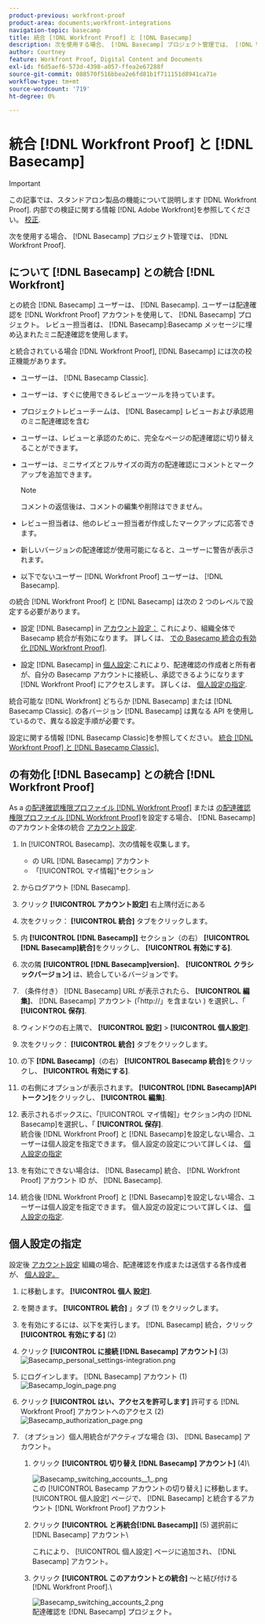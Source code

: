 ```yaml
---
product-previous: workfront-proof
product-area: documents;workfront-integrations
navigation-topic: basecamp
title: 統合 [!DNL Workfront Proof] と [!DNL Basecamp]
description: 次を使用する場合、 [!DNL Basecamp] プロジェクト管理では、 [!DNL Workfront Proof].
author: Courtney
feature: Workfront Proof, Digital Content and Documents
exl-id: f6d5aef6-573d-4398-a057-ffea2e67288f
source-git-commit: 088570f516bbea2e6fd81b1f711151d8941ca71e
workflow-type: tm+mt
source-wordcount: '719'
ht-degree: 0%

---
```


# 統合 [!DNL Workfront Proof] と [!DNL Basecamp]

>[!IMPORTANT]
>
>この記事では、スタンドアロン製品の機能について説明します [!DNL Workfront Proof]. 内部での検証に関する情報 [!DNL Adobe Workfront]を参照してください。 [校正](../../../review-and-approve-work/proofing/proofing.md).

次を使用する場合、 [!DNL Basecamp] プロジェクト管理では、 [!DNL Workfront Proof].

## について [!DNL Basecamp] との統合 [!DNL Workfront]

との統合 [!DNL Basecamp] ユーザーは、 [!DNL Basecamp]. ユーザーは配達確認を [!DNL Workfront Proof] アカウントを使用して、 [!DNL Basecamp] プロジェクト。 レビュー担当者は、 [!DNL Basecamp]:Basecamp メッセージに埋め込まれたミニ配達確認を使用します。

と統合されている場合 [!DNL Workfront Proof], [!DNL Basecamp] には次の校正機能があります。

* ユーザーは、 [!DNL Basecamp Classic].
* ユーザーは、すぐに使用できるレビューツールを持っています。
* プロジェクトレビューチームは、 [!DNL Basecamp] レビューおよび承認用のミニ配達確認を含む
* ユーザーは、レビューと承認のために、完全なページの配達確認に切り替えることができます。
* ユーザーは、ミニサイズとフルサイズの両方の配達確認にコメントとマークアップを追加できます。

   >[!NOTE]
   >
   >コメントの返信後は、コメントの編集や削除はできません。

* レビュー担当者は、他のレビュー担当者が作成したマークアップに応答できます。
* 新しいバージョンの配達確認が使用可能になると、ユーザーに警告が表示されます。
* 以下でないユーザー [!DNL Workfront Proof] ユーザーは、 [!DNL Basecamp].

の統合 [!DNL Workfront Proof] と [!DNL Basecamp] は次の 2 つのレベルで設定する必要があります。

* 設定 [!DNL Basecamp] in [アカウント設定：](https://support.workfront.com/hc/en-us/sections/115000912147-Account-settings) これにより、組織全体で Basecamp 統合が有効になります。 詳しくは、 [での Basecamp 統合の有効化 [!DNL Workfront Proof]](#enabling-the-basecamp-integration-with-workfront-proof).

* 設定 [!DNL Basecamp] in [個人設定](https://support.workfront.com/hc/en-us/sections/115000921168-Personal-settings):これにより、配達確認の作成者と所有者が、自分の Basecamp アカウントに接続し、承認できるようになります [!DNL Workfront Proof] にアクセスします。 詳しくは、 [個人設定の指定](#configuring-personal-settings).

統合可能な [!DNL Workfront] どちらか [!DNL Basecamp] または [!DNL Basecamp Classic]. の各バージョン [!DNL Basecamp] は異なる API を使用しているので、異なる設定手順が必要です。

設定に関する情報 [!DNL Basecamp Classic]を参照してください。 [統合 [!DNL Workfront Proof] と [!DNL Basecamp Classic].](https://support.workfront.com/knowledge/articles/115004234707/en-us?brand_id=662728&amp;return_to=%2Fhc%2Fen-us%2Farticles%2F115004234707)

## の有効化 [!DNL Basecamp] との統合 [!DNL Workfront Proof]

As a [の配達確認権限プロファイル [!DNL Workfront Proof]](../../../workfront-proof/wp-acct-admin/account-settings/proof-perm-profiles-in-wp.md) または [の配達確認権限プロファイル [!DNL Workfront Proof]](../../../workfront-proof/wp-acct-admin/account-settings/proof-perm-profiles-in-wp.md)を設定する場合、 [!DNL Basecamp] のアカウント全体の統合 [アカウント設定](https://support.workfront.com/hc/en-us/sections/115000912147-Account-settings).

1. In [!UICONTROL Basecamp]、次の情報を収集します。

   * の URL [!DNL Basecamp] アカウント
   * 「[!UICONTROL マイ情報]&quot;セクション

1. からログアウト [!DNL Basecamp].
1. クリック **[!UICONTROL アカウント設定]** 右上隅付近にある
1. 次をクリック： **[!UICONTROL 統合]** タブをクリックします。
1. 内 **[!UICONTROL [!DNL Basecamp]]** セクション（の右） **[!UICONTROL [!DNL Basecamp]統合]**&#x200B;をクリックし、 **[!UICONTROL 有効にする]**.

1. 次の隣 **[!UICONTROL [!DNL Basecamp]version]**、 **[!UICONTROL クラシックバージョン]** は、統合しているバージョンです。

1. （条件付き） [!DNL Basecamp] URL が表示されたら、 **[!UICONTROL 編集]**、 [!DNL Basecamp] アカウント (「http://」を含まない ) を選択し、「 **[!UICONTROL 保存]**.

1. ウィンドウの右上隅で、 **[!UICONTROL 設定]** > **[!UICONTROL 個人設定]**.

1. 次をクリック： **[!UICONTROL 統合]** タブをクリックします。
1. の下 **[!DNL Basecamp]**（の右） **[!UICONTROL Basecamp 統合]**&#x200B;をクリックし、 **[!UICONTROL 有効にする]**.

1. の右側にオプションが表示されます。 **[!UICONTROL [!DNL Basecamp]API トークン]**&#x200B;をクリックし、 **[!UICONTROL 編集]**.

1. 表示されるボックスに、「[!UICONTROL マイ情報]」セクション内の [!DNL Basecamp]を選択し、「 **[!UICONTROL 保存]**.\
   統合後 [!DNL Workfront Proof] と [!DNL Basecamp]を設定しない場合、ユーザーは個人設定を指定できます。 個人設定の設定について詳しくは、 [個人設定の指定](#configuring-personal-settings)

1. を有効にできない場合は、 [!DNL Basecamp] 統合、 [!DNL Workfront Proof] アカウント ID が、 [!DNL Basecamp].
1. 統合後 [!DNL Workfront Proof] と [!DNL Basecamp]を設定しない場合、ユーザーは個人設定を指定できます。 個人設定の設定について詳しくは、 [個人設定の指定](#configuring-personal-settings).

## 個人設定の指定

設定後 [アカウント設定](https://support.workfront.com/hc/en-us/sections/115000912147-Account-settings) 組織の場合、配達確認を作成または送信する各作成者が、  [個人設定。](https://support.workfront.com/hc/en-us/sections/115000921168-Personal-settings)

1. に移動します。 **[!UICONTROL 個人** &#x200B; **設定]**.

1. を開きます。 **[!UICONTROL 統合]** 」タブ (1) をクリックします。
1. を有効にするには、以下を実行します。 [!DNL Basecamp] 統合，クリック **[!UICONTROL 有効にする]** (2)
1. クリック **[!UICONTROL に接続 [!DNL Basecamp] アカウント]** (3)\
   ![Basecamp_personal_settings-integration.png](assets/basecamp-personal-settings-integration-350x174.png)

1. にログインします。 [!DNL Basecamp] アカウント (1)\
   ![Basecamp_login_page.png](assets/basecamp-login-page-350x107.png)

1. クリック **[!UICONTROL はい、アクセスを許可します]** 許可する [!DNL Workfront Proof] アカウントへのアクセス (2)\
   ![Basecamp_authorization_page.png](assets/basecamp-authorization-page-350x173.png)

1. （オプション）個人用統合がアクティブな場合 (3)、 [!DNL Basecamp] アカウント。

   1. クリック **[!UICONTROL 切り替え [!DNL Basecamp] アカウント]** (4)\

      ![Basecamp_switching_accounts__1_.png](assets/basecamp-switching-accounts--1--350x179.png)\
      この [!UICONTROL Basecamp アカウントの切り替え] に移動します。 [!UICONTROL 個人設定] ページで、 [!DNL Basecamp] と統合するアカウント [!DNL Workfront Proof] アカウント

   1. クリック **[!UICONTROL と再統合[!DNL Basecamp]]** (5) 選択前に [!DNL Basecamp] アカウント\

      これにより、 [!UICONTROL 個人設定] ページに追加され、 [!DNL Basecamp] アカウント。

   1. クリック **[!UICONTROL このアカウントとの統合]** ～と結び付ける [!DNL Workfront Proof].\

      ![Basecamp_switching_accounts_2.png](assets/basecamp-switching-accounts-2-350x138.png)\
      配達確認を [!DNL Basecamp] プロジェクト。
